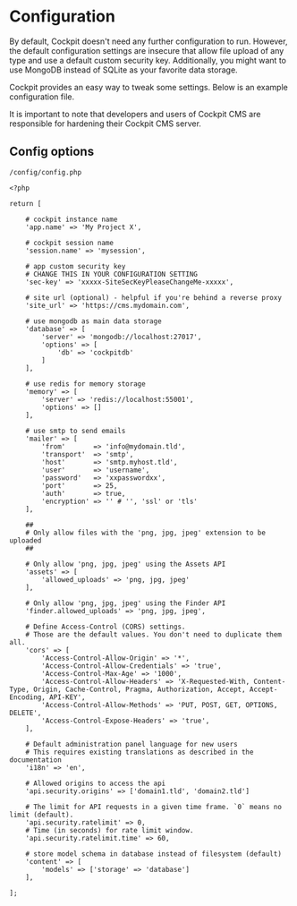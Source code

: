 # Configuration

By default, Cockpit doesn't need any further configuration to run. However, the default configuration settings are insecure that allow file upload of any type and use a default custom security key. Additionally, you might want to use MongoDB instead of SQLite as your favorite data storage.

Cockpit provides an easy way to tweak some settings. Below is an example configuration file.

It is important to note that developers and users of Cockpit CMS are responsible for hardening their Cockpit CMS server.

## Config options

`/config/config.php`

```
<?php

return [

    # cockpit instance name
    'app.name' => 'My Project X',

    # cockpit session name
    'session.name' => 'mysession',

    # app custom security key
    # CHANGE THIS IN YOUR CONFIGURATION SETTING
    'sec-key' => 'xxxxx-SiteSecKeyPleaseChangeMe-xxxxx',

    # site url (optional) - helpful if you're behind a reverse proxy
    'site_url' => 'https://cms.mydomain.com',

    # use mongodb as main data storage
    'database' => [
        'server' => 'mongodb://localhost:27017',
        'options' => [
            'db' => 'cockpitdb'
        ]
    ],

    # use redis for memory storage
    'memory' => [
        'server' => 'redis://localhost:55001',
        'options' => []
    ],

    # use smtp to send emails
    'mailer' => [
        'from'       => 'info@mydomain.tld',
        'transport'  => 'smtp',
        'host'       => 'smtp.myhost.tld',
        'user'       => 'username',
        'password'   => 'xxpasswordxx',
        'port'       => 25,
        'auth'       => true,
        'encryption' => '' # '', 'ssl' or 'tls'
    ],

    ##
    # Only allow files with the 'png, jpg, jpeg' extension to be uploaded
    ##

    # Only allow 'png, jpg, jpeg' using the Assets API
    'assets' => [
        'allowed_uploads' => 'png, jpg, jpeg'
    ],

    # Only allow 'png, jpg, jpeg' using the Finder API
    'finder.allowed_uploads' => 'png, jpg, jpeg',

    # Define Access-Control (CORS) settings.
    # Those are the default values. You don't need to duplicate them all.
    'cors' => [
        'Access-Control-Allow-Origin' => '*',
        'Access-Control-Allow-Credentials' => 'true',
        'Access-Control-Max-Age' => '1000',
        'Access-Control-Allow-Headers' => 'X-Requested-With, Content-Type, Origin, Cache-Control, Pragma, Authorization, Accept, Accept-Encoding, API-KEY',
        'Access-Control-Allow-Methods' => 'PUT, POST, GET, OPTIONS, DELETE',
        'Access-Control-Expose-Headers' => 'true',
    ],

    # Default administration panel language for new users
    # This requires existing translations as described in the documentation
    'i18n' => 'en',

    # Allowed origins to access the api
    'api.security.origins' => ['domain1.tld', 'domain2.tld']
    
    # The limit for API requests in a given time frame. `0` means no limit (default).
    'api.security.ratelimit' => 0,
    # Time (in seconds) for rate limit window.
    'api.security.ratelimit.time' => 60,
    
    # store model schema in database instead of filesystem (default)
    'content' => [
        'models' => ['storage' => 'database']
    ],
    
];
```

